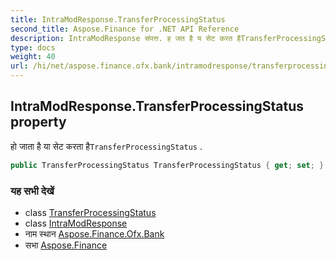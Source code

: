 ```yaml
---
title: IntraModResponse.TransferProcessingStatus
second_title: Aspose.Finance for .NET API Reference
description: IntraModResponse संपत्त. ह जत है य सेट करत हैTransferProcessingStatus .
type: docs
weight: 40
url: /hi/net/aspose.finance.ofx.bank/intramodresponse/transferprocessingstatus/
---
```

## IntraModResponse.TransferProcessingStatus property

हो जाता है या सेट करता है`TransferProcessingStatus` .

```csharp
public TransferProcessingStatus TransferProcessingStatus { get; set; }
```

### यह सभी देखें

* class [TransferProcessingStatus](../../../aspose.finance.ofx/transferprocessingstatus/)
* class [IntraModResponse](../)
* नाम स्थान [Aspose.Finance.Ofx.Bank](../../intramodresponse/)
* सभा [Aspose.Finance](../../../)


